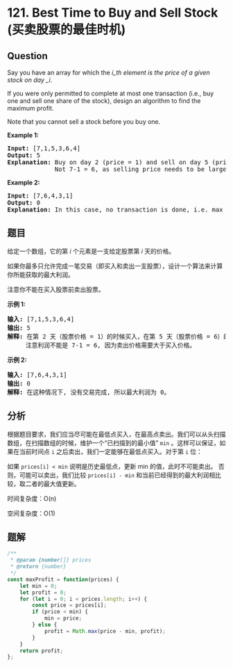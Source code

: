 # 121. Best Time to Buy and Sell Stock (买卖股票的最佳时机)

## Question

Say you have an array for which the _i_th element is the price of a given stock on day \_i_.

If you were only permitted to complete at most one transaction (i.e., buy one and sell one share of the stock), design an algorithm to find the maximum profit.

Note that you cannot sell a stock before you buy one.

**Example 1:**

<pre><strong>Input:</strong> [7,1,5,3,6,4]
<strong>Output:</strong> 5
<strong>Explanation:</strong> Buy on day 2 (price = 1) and sell on day 5 (price = 6), profit = 6-1 = 5.
&nbsp;            Not 7-1 = 6, as selling price needs to be larger than buying price.
</pre>

**Example 2:**

<pre><strong>Input:</strong> [7,6,4,3,1]
<strong>Output:</strong> 0
<strong>Explanation:</strong> In this case, no transaction is done, i.e. max profit = 0.
</pre>

## 题目

给定一个数组，它的第 _i_ 个元素是一支给定股票第 _i_ 天的价格。

如果你最多只允许完成一笔交易（即买入和卖出一支股票），设计一个算法来计算你所能获取的最大利润。

注意你不能在买入股票前卖出股票。

**示例 1:**

<pre><strong>输入:</strong> [7,1,5,3,6,4]
<strong>输出:</strong> 5
<strong>解释: </strong>在第 2 天（股票价格 = 1）的时候买入，在第 5 天（股票价格 = 6）的时候卖出，最大利润 = 6-1 = 5 。
     注意利润不能是 7-1 = 6, 因为卖出价格需要大于买入价格。
</pre>

**示例 2:**

<pre><strong>输入:</strong> [7,6,4,3,1]
<strong>输出:</strong> 0
<strong>解释: </strong>在这种情况下, 没有交易完成, 所以最大利润为 0。
</pre>

## 分析

根据题目要求，我们应当尽可能在最低点买入，在最高点卖出。我们可以从头扫描数组，在扫描数组的时候，维护一个“已扫描到的最小值” `min` 。这样可以保证，如果在当前时间点 `i` 之后卖出，我们一定能够在最低点买入。对于第 `i` 位：

如果 `prices[i] < min` 说明是历史最低点，更新 min 的值，此时不可能卖出。
否则，可能可以卖出，我们比较 `prices[i] - min` 和当前已经得到的最大利润相比较，取二者的最大值更新。

时间复杂度：O(n)

空间复杂度：O(1)

## 题解

```javascript
/**
 * @param {number[]} prices
 * @return {number}
 */
const maxProfit = function(prices) {
    let min = 0;
    let profit = 0;
    for (let i = 0; i < prices.length; i++) {
        const price = prices[i];
        if (price < min) {
            min = price;
        } else {
            profit = Math.max(price - min, profit);
        }
    }
    return profit;
};
```

